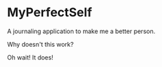 # MyPerfectSelf

A journaling application to make me a better person.

Why doesn't this work?

Oh wait! It does!

